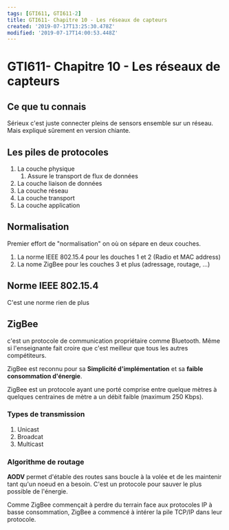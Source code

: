 ```yaml
---
tags: [GTI611, GTI611-2]
title: GTI611- Chapitre 10 - Les réseaux de capteurs
created: '2019-07-17T13:25:30.478Z'
modified: '2019-07-17T14:00:53.448Z'
---
```


# GTI611- Chapitre 10 - Les réseaux de capteurs

## Ce que tu connais
Sérieux c'est juste connecter pleins de sensors ensemble sur un réseau. Mais expliqué sûrement en version chiante.

## Les piles de protocoles
1. La couche physique
    1. Assure le transport de flux de données
1. La couche liaison de données
1. La couche réseau
1. La couche transport
1. La couche application

## Normalisation
Premier effort de "normalisation" on où on sépare en deux couches.
1. La norme IEEE 802.15.4 pour les douches 1 et 2 (Radio et MAC address)
1. La nome ZigBee pour les couches 3 et plus (adressage, routage, ...)

## Norme IEEE 802.15.4
C'est une norme rien de plus

## ZigBee
c'est un protocole de communication propriétaire comme Bluetooth. Même si l'enseignante fait croire que c'est meilleur que tous les autres compétiteurs.

ZigBee est reconnu pour sa **Simplicité d'implémentation** et sa **faible consommation d'énergie**.

ZigBee est un protocole ayant une porté comprise entre quelque mètres à quelques centraines de mètre a un débit faible (maximum 250 Kbps).

### Types de transmission
1. Unicast
1. Broadcat
1. Multicast

### Algorithme de routage
**AODV** permet d'étable des routes sans boucle à la volée et de les maintenir tant qu'un noeud en a besoin. C'est un protocole pour sauver le plus possible de l'énergie.

Comme ZigBee commençait à perdre du terrain face aux protocoles IP à basse consommation, ZigBee a commencé à intérer la pile TCP/IP dans leur protocole.
